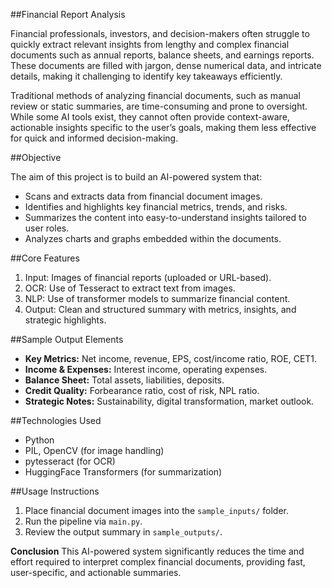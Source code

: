 ##Financial Report Analysis

Financial professionals, investors, and decision-makers often struggle to quickly extract relevant insights from lengthy and complex financial documents such as annual reports, balance sheets, and earnings reports. These documents are filled with jargon, dense numerical data, and intricate details, making it challenging to identify key takeaways efficiently.

Traditional methods of analyzing financial documents, such as manual review or static summaries, are time-consuming and prone to oversight. While some AI tools exist, they cannot often provide context-aware, actionable insights specific to the user’s goals, making them less effective for quick and informed decision-making.

##Objective

The aim of this project is to build an AI-powered system that:
- Scans and extracts data from financial document images.
- Identifies and highlights key financial metrics, trends, and risks.
- Summarizes the content into easy-to-understand insights tailored to user roles.
- Analyzes charts and graphs embedded within the documents.

##Core Features
1. Input: Images of financial reports (uploaded or URL-based).
2. OCR: Use of Tesseract to extract text from images.
3. NLP: Use of transformer models to summarize financial content.
4. Output: Clean and structured summary with metrics, insights, and strategic highlights.

##Sample Output Elements
- **Key Metrics:** Net income, revenue, EPS, cost/income ratio, ROE, CET1.
- **Income & Expenses:** Interest income, operating expenses.
- **Balance Sheet:** Total assets, liabilities, deposits.
- **Credit Quality:** Forbearance ratio, cost of risk, NPL ratio.
- **Strategic Notes:** Sustainability, digital transformation, market outlook.

##Technologies Used
- Python
- PIL, OpenCV (for image handling)
- pytesseract (for OCR)
- HuggingFace Transformers (for summarization)

##Usage Instructions
1. Place financial document images into the `sample_inputs/` folder.
2. Run the pipeline via `main.py`.
3. Review the output summary in `sample_outputs/`.

**Conclusion**
This AI-powered system significantly reduces the time and effort required to interpret complex financial documents, providing fast, user-specific, and actionable summaries.

